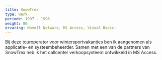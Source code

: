 ```yaml
---
title: SnowTrex
type: werk
periode: 1997 - 1998
weight: 80
ervaring: Novell Netware, MS Access, Visual Basic.
---
```

Bij deze touroperator voor wintersportvakanties ben ik aangenomen als applicatie- en systeembeheerder. Samen met een van de partners van SnowTrex heb ik het callcenter verkoopsysteem ontwikkeld in MS Access.

<!-- vim: set spell spl=nl: -->
